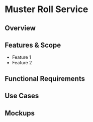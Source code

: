 # Muster Roll Service

## Overview

## Features & Scope

* Feature 1
* Feature 2

## Functional Requirements



## Use Cases



## Mockups

